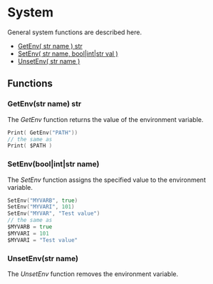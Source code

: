 # System

General system functions are described here.

* [GetEnv\( str name \) str](system.md#getenv-str-name-str)
* [SetEnv\( str name, bool|int|str val \)](system.md#setenv-bool-or-int-or-str-name)
* [UnsetEnv\( str name \)](system.md#unsetenv-str-name)

## Functions

### GetEnv\(str name\) str

The _GetEnv_ function returns the value of the environment variable.

``` go
Print( GetEnv("PATH"))
// the same as
Print( $PATH )
```

### SetEnv\(bool|int|str name\)

The _SetEnv_ function assigns the specified value to the environment variable.

``` go
SetEnv("MYVARB", true)
SetEnv("MYVARI", 101)
SetEnv("MYVAR", "Test value")
// the same as
$MYVARB = true
$MYVARI = 101
$MYVARI = "Test value"
```

### UnsetEnv\(str name\)

The _UnsetEnv_ function removes the environment variable.
